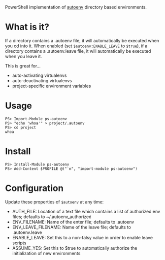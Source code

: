 PowerShell implementation of [autoenv](https://github.com/kennethreitz/autoenv) directory based environments.

What is it?
===========

If a directory contains a .autoenv file, it will automatically be executed when you cd into it. When enabled (set `$autoenv:ENABLE_LEAVE` to `$true`), if a directory contains a .autoenv.leave file, it will automatically be executed when you leave it.

This is great for...

* auto-activating virtualenvs
* auto-deactivating virtualenvs
* project-specific environment variables


Usage
==========
```
PS> Import-Module ps-autoenv
PS> "echo 'whoa'" > project/.autoenv
PS> cd project
whoa
```

Install
==========
```
PS> Install-Module ps-autoenv
PS> Add-Content $PROFILE @("`n", "import-module ps-autoenv")
```

Configuration
============
Update these properties of `$autoenv` at any time:

* AUTH_FILE: Location of a text file which contains a list of authorized env files;
defaults to ~/.autoenv_authorized
* ENV_FILENAME: Name of the enter file; defaults to .autoenv
* ENV_LEAVE_FILENAME: Name of the leave file; defaults to .autoenv.leave
* ENABLE_LEAVE: Set this to a non-falsy value in order to enable leave scripts
* ASSUME_YES: Set this to $true to automatically authorize the initialization of new environments